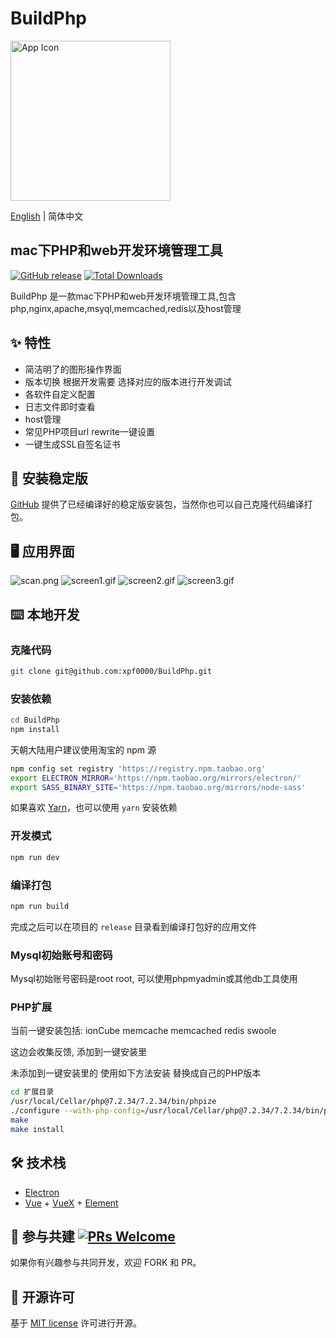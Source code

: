 # BuildPhp

<img src="https://raw.githubusercontent.com/xpf0000/BuildPhp/master/static/512x512.png" width="256" alt="App Icon" />

[English](./README.md) | 简体中文

## mac下PHP和web开发环境管理工具

[![GitHub release](https://img.shields.io/github/release/xpf0000/BuildPhp.svg)](https://github.com/xpf0000/BuildPhp/releases)  [![Total Downloads](https://img.shields.io/github/downloads/xpf0000/BuildPhp/total.svg)](https://github.com/xpf0000/BuildPhp/releases)

BuildPhp 是一款mac下PHP和web开发环境管理工具,包含php,nginx,apache,msyql,memcached,redis以及host管理
## ✨ 特性

- 简洁明了的图形操作界面
- 版本切换 根据开发需要 选择对应的版本进行开发调试
- 各软件自定义配置
- 日志文件即时查看
- host管理
- 常见PHP项目url rewrite一键设置
- 一键生成SSL自签名证书

## 💽 安装稳定版

[GitHub](https://github.com/xpf0000/BuildPhp/releases) 提供了已经编译好的稳定版安装包，当然你也可以自己克隆代码编译打包。

## 🖥 应用界面

![scan.png](https://raw.githubusercontent.com/xpf0000/BuildPhp/master/screenshots/scan.jpg)
![screen1.gif](https://raw.githubusercontent.com/xpf0000/BuildPhp/master/screenshots/screen1.gif)
![screen2.gif](https://raw.githubusercontent.com/xpf0000/BuildPhp/master/screenshots/screen2.gif)
![screen3.gif](https://raw.githubusercontent.com/xpf0000/BuildPhp/master/screenshots/screen3.gif)

## ⌨️ 本地开发

### 克隆代码

```bash
git clone git@github.com:xpf0000/BuildPhp.git
```

### 安装依赖

```bash
cd BuildPhp
npm install
```

天朝大陆用户建议使用淘宝的 npm 源

```bash
npm config set registry 'https://registry.npm.taobao.org'
export ELECTRON_MIRROR='https://npm.taobao.org/mirrors/electron/'
export SASS_BINARY_SITE='https://npm.taobao.org/mirrors/node-sass'
```

如果喜欢 [Yarn](https://yarnpkg.com/)，也可以使用 `yarn` 安装依赖

### 开发模式

```bash
npm run dev
```

### 编译打包

```bash
npm run build
```

完成之后可以在项目的 `release` 目录看到编译打包好的应用文件

### Mysql初始账号和密码

Mysql初始账号密码是root root, 可以使用phpmyadmin或其他db工具使用

### PHP扩展

当前一键安装包括: ionCube memcache memcached redis swoole

这边会收集反馈, 添加到一键安装里

未添加到一键安装里的 使用如下方法安装 替换成自己的PHP版本

```bash
cd 扩展目录
/usr/local/Cellar/php@7.2.34/7.2.34/bin/phpize
./configure --with-php-config=/usr/local/Cellar/php@7.2.34/7.2.34/bin/php-config
make
make install
```


## 🛠 技术栈

- [Electron](https://electronjs.org/)
- [Vue](https://vuejs.org/) + [VueX](https://vuex.vuejs.org/) + [Element](https://element.eleme.io)

## 🤝 参与共建 [![PRs Welcome](https://img.shields.io/badge/PRs-welcome-brightgreen.svg?style=flat)](http://makeapullrequest.com)

如果你有兴趣参与共同开发，欢迎 FORK 和 PR。

## 📜 开源许可

基于 [MIT license](https://opensource.org/licenses/MIT) 许可进行开源。
